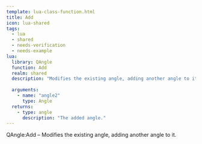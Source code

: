 ```yaml
---
template: lua-class-function.html
title: Add
icon: lua-shared
tags:
  - lua
  - shared
  - needs-verification
  - needs-example
lua:
  library: QAngle
  function: Add
  realm: shared
  description: "Modifies the existing angle, adding another angle to it."
  
  arguments:
    - name: "angle2"
      type: Angle
  returns:
    - type: angle
      description: "The added angle."
---
```


<div class="lua__search__keywords">
QAngle:Add &#x2013; Modifies the existing angle, adding another angle to it.
</div>
